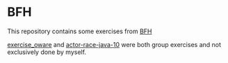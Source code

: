 # BFH

This repository contains some exercises from [BFH](bfh.ch)

[exercise_oware](https://github.com/aemmo2/BFH/tree/main/exercise_oware) and [actor-race-java-10](https://github.com/aemmo2/BFH/tree/main/actor-race-java-10) were both group exercises and not exclusively done by myself.
